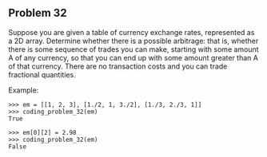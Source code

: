 ## Problem 32

Suppose you are given a table of currency exchange rates, represented as a 2D array. Determine whether there is a
possible arbitrage: that is, whether there is some sequence of trades you can make, starting with some amount A of
any currency, so that you can end up with some amount greater than A of that currency.
There are no transaction costs and you can trade fractional quantities.

Example:

    >>> em = [[1, 2, 3], [1./2, 1, 3./2], [1./3, 2./3, 1]]
    >>> coding_problem_32(em)
    True

    >>> em[0][2] = 2.98
    >>> coding_problem_32(em)
    False
